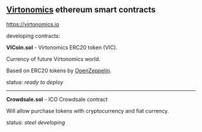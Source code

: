 
## [Virtonomics](https://virtonomics.com) ethereum smart contracts

https://virtonomics.io

developing contracts:

**VICoin.sol** - Virtonomics ERC20 token (VIC).

Currency of future Virtonomics world.

Based on ERC20 tokens by [OpenZeppelin](https://github.com/OpenZeppelin/zeppelin-solidity).

status: _ready to deploy_

---
**Crowdsale.sol** - ICO Crowdsale contract

Will allow purchase tokens with cryptocurrency and fiat currency.

status: _steel developing_
